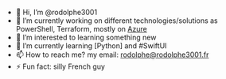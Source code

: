 - 👋 Hi, I’m @rodolphe3001
- 🔭 I’m currently working on different technologies/solutions as PowerShell, Terraform, mostly on [Azure](https://azure.microsoft.com/en-us/)
- 👀 I’m interested to learning something new
- 🌱 I’m currently learning [Python] and #SwiftUI
- 📫 How to reach me? my email: rodolphe@rodolphe3001.fr 
- ⚡ Fun fact: silly French guy

<!---
rodolphe3001/rodolphe3001 is a ✨ special ✨ repository because its `README.md` (this file) appears on your GitHub profile.
You can click the Preview link to take a look at your changes.
--->
